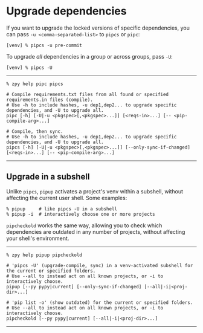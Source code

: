 # Upgrade dependencies

If you want to upgrade the locked versions of specific dependencies,
you can pass `-u <comma-separated-list>` to `pipcs` or `pipc`:

```console
[venv] % pipcs -u pre-commit
```

To upgrade *all* dependencies in a group or across groups,
pass `-U`:

```console
[venv] % pipcs -U
```

---

```console
% zpy help pipc pipcs
```
```shell
# Compile requirements.txt files from all found or specified requirements.in files (compile).
# Use -h to include hashes, -u dep1,dep2... to upgrade specific dependencies, and -U to upgrade all.
pipc [-h] [-U|-u <pkgspec>[,<pkgspec>...]] [<reqs-in>...] [-- <pip-compile-arg>...]

# Compile, then sync.
# Use -h to include hashes, -u dep1,dep2... to upgrade specific dependencies, and -U to upgrade all.
pipcs [-h] [-U|-u <pkgspec>[,<pkgspec>...]] [--only-sync-if-changed] [<reqs-in>...] [-- <pip-compile-arg>...]
```

---

## Upgrade in a subshell

Unlike `pipcs`, `pipup` activates a project's venv within a subshell,
without affecting the current user shell. Some examples:

```console
% pipup     # like pipcs -U in a subshell
% pipup -i  # interactively choose one or more projects
```

`pipcheckold` works the same way,
allowing you to check which dependencies are outdated
in any number of projects,
without affecting your shell's environment.

---

```console
% zpy help pipup pipcheckold
```
```shell
# 'pipcs -U' (upgrade-compile, sync) in a venv-activated subshell for the current or specified folders.
# Use --all to instead act on all known projects, or -i to interactively choose.
pipup [--py pypy|current] [--only-sync-if-changed] [--all|-i|<proj-dir>...]

# 'pip list -o' (show outdated) for the current or specified folders.
# Use --all to instead act on all known projects, or -i to interactively choose.
pipcheckold [--py pypy|current] [--all|-i|<proj-dir>...]
```

---

